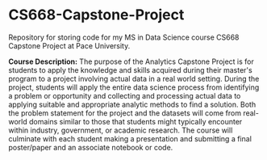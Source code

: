 # CS668-Capstone-Project

Repository for storing code for my MS in Data Science course CS668 Capstone Project at Pace University. 

**Course Description:** The purpose of the Analytics Capstone Project is for students to apply the knowledge and skills acquired during their master's program to a project involving actual data in a real world setting. During the project, students will apply the entire data science process from identifying a problem or opportunity and collecting and processing actual data to applying suitable and appropriate analytic methods to find a solution. Both the problem statement for the project and the datasets will come from real-world domains similar to those that students might typically encounter within industry, government, or academic research. The course will culminate with each student making a presentation and submitting a final poster/paper and an associate notebook or code.
